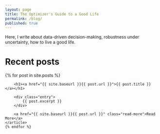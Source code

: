 ```yaml
---
layout: page
title: The Optimizer's Guide to a Good Life
permalink: /blog/
published: true
---
```

Here, I write about data-driven decision-making, robustness under uncertainty, how to live a good life.

<h1>Recent posts</h1>

<div class="posts">
    {% for post in site.posts %}
    <article class="post">

        <h1><a href="{{ site.baseurl }}{{ post.url }}">{{ post.title }}</a></h1>

        <div class="entry">
            {{ post.excerpt }}
        </div>

        <a href="{{ site.baseurl }}{{ post.url }}" class="read-more">Read More</a>
    </article>
    {% endfor %}
</div>